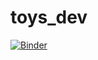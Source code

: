 # toys_dev

[![Binder](http://mybinder.org/badge.svg)](http://mybinder.org:/repo/jermwatt/toys_dev)
